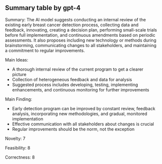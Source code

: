 ## Summary table by gpt-4
Summary: 
The AI model suggests conducting an internal review of the existing early breast cancer detection process, collecting data and feedback, innovating, creating a decision plan, performing small-scale trials before full implementation, and continuous amendments based on periodic assessments. It also proposes including new technology or methods during brainstorming, communicating changes to all stakeholders, and maintaining a commitment to regular improvements. 

Main Ideas: 
- A thorough internal review of the current program to get a clearer picture 
- Collection of heterogeneous feedback and data for analysis 
- Suggested process includes developing, testing, implementing enhancements, and continuous monitoring for further improvements

Main Finding: 
- Early detection program can be improved by constant review, feedback analysis, incorporating new methodologies, and gradual, monitored implementation 
- Effective communication with all stakeholders about changes is crucial
- Regular improvements should be the norm, not the exception 

Novelty: 
7

Feasibility: 
8 

Correctness: 
8